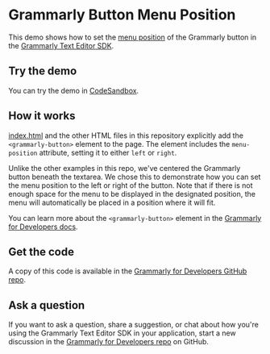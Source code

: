 # Grammarly Button Menu Position

This demo shows how to set the [menu position](https://developer.grammarly.com/docs/api/editor-sdk/grammarlybuttonelement#menuposition) of the Grammarly button in the [Grammarly Text Editor SDK](https://developer.grammarly.com/).

## Try the demo

You can try the demo in [CodeSandbox](https://codesandbox.io/s/github/grammarly/grammarly-for-developers/tree/main/examples/editor-sdk-menu-position?file=/public/index.html).

## How it works

[index.html](./public/index.html) and the other HTML files in this repository explicitly add the `<grammarly-button>` element to the page. The element includes the `menu-position` attribute, setting it to either `left` or `right`.

Unlike the other examples in this repo, we've centered the Grammarly button beneath the textarea. We chose this to demonstrate how you can set the menu position to the left or right of the button. Note that if there is not enough space for the menu to be displayed in the designated position, the menu will automatically be placed in a position where it will fit.

You can learn more about the `<grammarly-button>` element in the [Grammarly for Developers docs](https://developer.grammarly.com/docs/customization#custom-position).

## Get the code

A copy of this code is available in the [Grammarly for Developers GitHub repo](https://github.com/grammarly/grammarly-for-developers/tree/main/examples/editor-sdk-menu-position).

## Ask a question

If you want to ask a question, share a suggestion, or chat about how you're using the Grammarly Text Editor SDK in your application, start a new discussion in the [Grammarly for Developers repo](https://github.com/grammarly/grammarly-for-developers/discussions) on GitHub.
